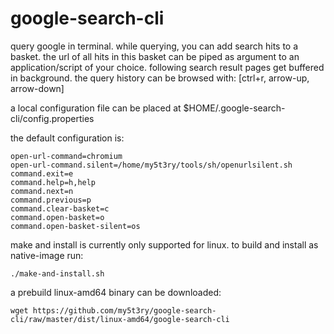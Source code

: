 # google-search-cli

query google in terminal. while querying, you can add search hits to a basket.
the url of all hits in this basket can be piped as argument to an application/script of your choice. following search result pages get buffered in background. the query history can be browsed with: [ctrl+r, arrow-up, arrow-down] 

a local configuration file can be placed at $HOME/.google-search-cli/config.properties

the default configuration is:
```
open-url-command=chromium
open-url-command.silent=/home/my5t3ry/tools/sh/openurlsilent.sh
command.exit=e
command.help=h,help
command.next=n
command.previous=p
command.clear-basket=c
command.open-basket=o
command.open-basket-silent=os
```                          

make and install is currently only supported for linux. to build and install as native-image run:
```
./make-and-install.sh
```                         

a prebuild linux-amd64 binary can be downloaded:
```
wget https://github.com/my5t3ry/google-search-cli/raw/master/dist/linux-amd64/google-search-cli
```





